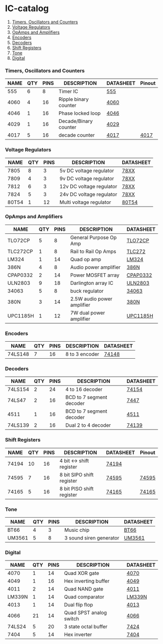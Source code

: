 # IC-catalog

1. [Timers, Oscillators and Counters](#Timers)
2. [Voltage Regulators](#VoltageRegulators)
3. [OpAmps and Amplifiers](#Amplifiers)
4. [Encoders](#Encoders)
5. [Decoders](#Decoders)
6. [Shift Registers](#ShiftRegisters)
6. [Tone](#Tone)
7. [Digital](#Digital)

### <a name="Timers"></a>Timers, Oscillators and Counters
NAME     | QTY | PINS| DESCRIPTION              | DATASHEET                   | Pinout      
---------|-----|-----|--------------------------|-----------------------------|---------------
555      | 6   | 8   | Timer IC                 | [555](555/datasheet.pdf)    | 
4060     | 4   | 16  | Ripple binary counter    | [4060](4060/datasheet.pdf)  | 
4046     | 1   | 16  | Phase locked loop        | [4046](4046/datasheet.pdf)  | 
4029     | 1   | 16  | Decade/Binary counter    | [4029](4029/datasheet.pdf)  | 
4017     | 5   | 16  | decade counter           | [4017](4017/datasheet.pdf)  | [4017](4017/pinout.txt)


### <a name="VoltageRegulators"></a>Voltage Regulators
NAME     | QTY | PINS| DESCRIPTION              | DATASHEET                         
---------|-----|-----|--------------------------|-----------------------------------
7805     | 8   | 3   | 5v DC voltage regulator  | [78XX](78XX/datasheet.pdf)        
7809     | 4   | 3   | 9v DC voltage regulator  | [78XX](78XX/datasheet.pdf)        
7812     | 6   | 3   | 12v DC voltage regulator | [78XX](78XX/datasheet.pdf)        
7824     | 5   | 3   | 24v DC voltage regulator | [78XX](78XX/datasheet.pdf)        
80T54    | 1   | 12  | Multi voltage regulator  | [80T54](80T54/datasheet.pdf)      

### <a name="Amplifiers"></a>OpAmps and Amplifiers
NAME     | QTY | PINS| DESCRIPTION              | DATASHEET                         
---------|-----|-----|--------------------------|-----------------------------------
TLO72CP  | 5   | 8   | General Purpose Op Amp   | [TLO72CP](TLO72CP/datasheet.pdf)  
TLC272CP | 1   | 8   | Rail to Rail Op Amps     | [TLC272](TLC272/datasheet.pdf)    
LM324    | 1   | 14  | Quad op amp              | [LM324](LM324/datasheet.pdf)
386N     | 4   | 8   | Audio power amplifier    | [386N](386N/datasheet.pdf)
CPAP0332 | 2   | 14  | Power MOSFET array       | [CPAP0332](CPAP0332/datasheet.pdf)
ULN2803  | 9   | 18  | Darlington array IC      | [ULN2803](ULN2803/datasheet.pdf)
34063    | 5   | 8   | buck regulator           | [34063](34063/datasheet.pdf)
380N     | 3   | 14  |2.5W audio power amplifier| [380N](380N/datasheet.pdf)
UPC1185H | 1   | 12  | 7W dual power amplifier  | [UPC1185H](UPC1185H/datasheet.pdf)

### <a name="Encoders"></a>Encoders
NAME     | QTY | PINS| DESCRIPTION              | DATASHEET                         
---------|-----|-----|--------------------------|-----------------------------------
74LS148  | 7   | 16  | 8 to 3 encoder           | [74148](74148/datasheet.pdf)      

### <a name="Decoders"></a>Decoders
NAME     | QTY | PINS| DESCRIPTION              | DATASHEET                         
---------|-----|-----|--------------------------|-----------------------------------
74LS154  | 2   | 24  | 4 to 16 decoder          | [74154](74154/datasheet.pdf)      
74LS47   | 2   | 16  | BCD to 7 segment decoder | [7447](7447/datasheet.pdf)        
4511 	   | 1   | 16  | BCD to 7 segment decoder | [4511](4511/datasheet.pdf)		
74LS139  | 2   | 16  | Dual 2 to 4 decoder      | [74139](74139/datasheet.pdf)      

### <a name="ShiftRegisters"></a>Shift Registers
NAME     | QTY | PINS| DESCRIPTION              | DATASHEET                        | Pinout    
---------|-----|-----|--------------------------|----------------------------------|------------------
74194    | 10  | 16  | 4 bit <-> shift register | [74194](74194/datasheet.pdf)     | 
74595    | 7   | 16  | 8 bit SIPO shift register| [74595](74595/datasheet.pdf)     | [74595](74595/pinout.txt)
74165    | 5   | 16  | 8 bit PISO shift register| [74165](74165/datasheet.pdf)     | [74165](74165/pinout.txt)

### <a name="Tone"></a>Tone
NAME     | QTY | PINS| DESCRIPTION              | DATASHEET                         
---------|-----|-----|--------------------------|-----------------------------------
BT66     | 4   | 3   | Music chip               | [BT66](BT66/datasheet.pdf) 
UM3561   | 5   | 8   | 3 sound siren generator  | [UM3561](3561/datasheet.pdf)     

### <a name="Digital"></a>Digital
NAME     | QTY | PINS| DESCRIPTION              | DATASHEET                         
---------|-----|-----|--------------------------|-----------------------------------
4070     | 1   | 14  | Quad XOR gate            | [4070](4070/datasheet.pdf)
4049     | 1   | 16  | Hex inverting buffer     | [4049](4049/datasheet.pdf)        
4011     | 2   | 14  | Quad NAND gate           | [4011](4011/datasheet.pdf)        
LM339N   | 1   | 14  | Quad comparator          | [LM339N](LM339N/datasheet.pdf)    
4013     | 1   | 14  | Dual flip flop           | [4013](4013/datasheet.pdf)
4066     | 21  | 14  | Quad SPST analog switch  | [4066](4066/datasheet.pdf)        
74LS24   | 5   | 20  | 3 state octal buffer     | [7424](7424/datasheet.pdf)
7404     | 5   | 14  | Hex inverter             | [7404](7404/datasheet.pdf)

